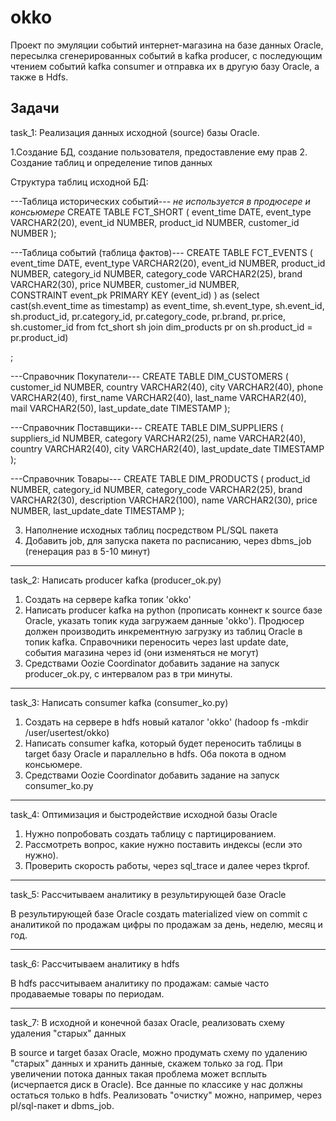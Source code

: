 # okko

Проект по эмуляции событий интернет-магазина на базе данных Oracle, пересылка сгенерированных событий в kafka producer, с последующим чтением событий kafka consumer и отправка их в другую базу Oracle, а также в Hdfs.

Задачи
----------------------------------------------------------------------------------------------------------------------------
task_1: Реализация данных исходной (source) базы Oracle. 

1.Создание БД, создание пользователя, предоставление ему прав
2. Создание таблиц и определение типов данных

Структура таблиц исходной БД:

---Таблица исторических событий--- *не используется в продюсере и консьюмере*
CREATE TABLE FCT_SHORT (
event_time DATE, 
event_type VARCHAR2(20), 
event_id NUMBER, 
product_id NUMBER,
customer_id NUMBER
);

---Таблица событий (таблица фактов)--- 
CREATE TABLE FCT_EVENTS ( 
event_time DATE, 
event_type VARCHAR2(20), 
event_id NUMBER, 
product_id NUMBER, 
category_id NUMBER, 
category_code VARCHAR2(25), 
brand VARCHAR2(30), 
price NUMBER, 
customer_id NUMBER,  
CONSTRAINT event_pk PRIMARY KEY (event_id) 
)
as 
(select cast(sh.event_time as timestamp) as event_time, sh.event_type, sh.event_id, sh.product_id, pr.category_id,
       pr.category_code, pr.brand, pr.price,
       sh.customer_id
       from fct_short sh
       join dim_products pr on sh.product_id = pr.product_id)

;

---Справочник Покупатели---
CREATE TABLE DIM_CUSTOMERS ( 
customer_id NUMBER, 
country VARCHAR2(40), 
city VARCHAR2(40), 
phone VARCHAR2(40), 
first_name VARCHAR2(40), 
last_name VARCHAR2(40), 
mail VARCHAR2(50), 
last_update_date TIMESTAMP 
);

---Справочник Поставщики--- 
CREATE TABLE DIM_SUPPLIERS ( 
suppliers_id NUMBER, 
category VARCHAR2(25), 
name VARCHAR2(40), 
country VARCHAR2(40), 
city VARCHAR2(40), 
last_update_date TIMESTAMP 
);

---Справочник Товары--- 
CREATE TABLE DIM_PRODUCTS ( 
product_id NUMBER, 
category_id NUMBER, 
category_code VARCHAR2(25), 
brand VARCHAR2(30), 
description VARCHAR2(100), 
name VARCHAR2(30), 
price NUMBER, 
last_update_date TIMESTAMP 
);



3. Наполнение исходных таблиц посредством PL/SQL пакета
4. Добавить job, для запуска пакета по расписанию, через dbms_job (генерация раз в 5-10 минут)

----------------------------------------------------------------------------------------------------------------------------
task_2: Написать producer kafka (producer_ok.py)

1. Создать на сервере kafka топик 'okko' 
2. Написать producer kafka на python (прописать коннект к source базе Oraclе, указать топик куда загружаем данные 'okko'). Продюсер должен производить инкрементную загрузку из таблиц Oracle в топик kafka. Справочники переносить через last update date, события магазина через id (они изменяться не могут)
3. Средствами Oozie Coordinator добавить задание на запуск producer_ok.py, с интервалом раз в три минуты.		

----------------------------------------------------------------------------------------------------------------------------
task_3: Написать consumer kafka (consumer_ko.py)

1. Создать на сервере в hdfs новый каталог 'okko' (hadoop fs -mkdir /user/usertest/okko)
2. Написать consumer kafka, который будет переносить таблицы в target базу Oracle и параллельно в hdfs. Оба покота в одном консьюмере. 
3. Средствами Oozie Coordinator добавить задание на запуск consumer_ko.py

----------------------------------------------------------------------------------------------------------------------------
task_4: Оптимизация и быстродействие исходной базы Oracle

1. Нужно попробовать создать таблицу с партицированием.
2. Рассмотреть вопрос, какие нужно поставить индексы (если это нужно).
3. Проверить скорость работы, через sql_trace и далее через tkprof.

----------------------------------------------------------------------------------------------------------------------------
task_5:  Рассчитываем аналитику в результирующей базе Oracle

В результирующей базе Oracle создать materialized view on commit с аналитикой по продажам
цифры по продажам за день, неделю, месяц и год.

----------------------------------------------------------------------------------------------------------------------------
task_6: Рассчитываем аналитику в hdfs

В hdfs рассчитываем аналитику по продажам: самые часто продаваемые товары по периодам.

----------------------------------------------------------------------------------------------------------------------------
task_7: В исходной и конечной базах Oracle, реализовать схему удаления "старых" данных

В source и target базах Oracle, можно продумать схему по удалению "старых" данных и хранить данные, скажем только за год. 
При увеличении потока данных такая проблема может всплыть (исчерпается диск в Oracle). Все данные по классике у нас должны остаться только в hdfs. 
Реализовать "очистку" можно, например, через pl/sql-пакет и dbms_job.
